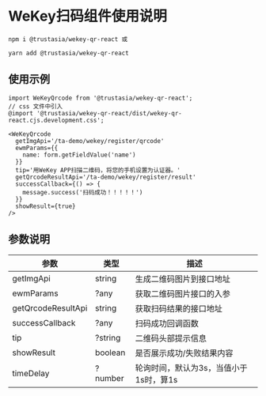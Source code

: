 # WeKey扫码组件使用说明

``` install
npm i @trustasia/wekey-qr-react 或

yarn add @trustasia/wekey-qr-react 
```

## 使用示例

```demo
import WeKeyQrcode from '@trustasia/wekey-qr-react';
// css 文件中引入
@import '@trustasia/wekey-qr-react/dist/wekey-qr-react.cjs.development.css';

<WeKeyQrcode
  getImgApi='/ta-demo/wekey/register/qrcode'
  ewmParams={{
    name: form.getFieldValue('name')
  }}
  tip='用WeKey APP扫描二维码，将您的手机设置为认证器。'
  getQrcodeResultApi='/ta-demo/wekey/register/result'
  successCallback={() => {
    message.success('扫码成功！！！！！')
  }}
  showResult={true}
/>
```

## 参数说明

|  参数   | 类型  | 描述  |
|  ----  | ----  | ----  |
| getImgApi  | string | 生成二维码图片到接口地址  |
| ewmParams  | ?any | 获取二维码图片接口的入参  |
| getQrcodeResultApi  | string | 获取扫码结果的接口地址  |
| successCallback  | ?any | 扫码成功回调函数  |
| tip  | ?string | 二维码头部提示信息  |
| showResult  | boolean | 是否展示成功/失败结果内容  |
| timeDelay  | ?number | 轮询时间，默认为3s，当值小于1s时，算1s  |
